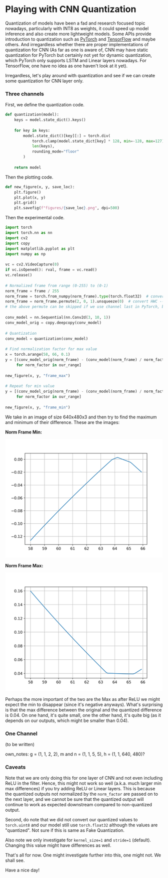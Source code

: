 # Playing with CNN Quantization

Quantization of models have been a fad and research focused topic nowadays, particularly with INT8 as weights, it could speed up model inference and also create more lightweight models. Some APIs provide introduction to quantization such as [PyTorch](https://pytorch.org/blog/introduction-to-quantization-on-pytorch/) and [TensorFlow](https://www.tensorflow.org/lite/performance/post_training_quantization) and maybe others. And irregardless whether there are proper implementations of quantization for CNN (As far as one is aware of, CNN may have static quantization for PyTorch but certainly not yet for dynamic quantization, which PyTorch only supports LSTM and Linear layers nowadays. For TensorFlow, one have no idea as one haven't look at it yet). 

Irregardless, let's play around with quantization and see if we can create some quantization for CNN layer only. 

### Three channels

First, we define the quantization code. 

```python
def quantization(model):
    keys = model.state_dict().keys()
    
    for key in keys:
        model.state_dict()[key][:] = torch.div(
            torch.clamp(model.state_dict[key] * 128, min=-128, max=127),
            len(keys), 
            rounding_mode="floor"
        )
        
    return model
```

Then the plotting code. 

```python
def new_figure(x, y, save_loc):
    plt.figure()
    plt.plot(x, y)
    plt.grid()
    plt.savefig(f"figures/{save_loc}.png", dpi=500)
```

Then the experimental code. 

```python
import torch
import torch.nn as nn
import cv2
import copy
import matplotlib.pyplot as plt
import numpy as np

vc = cv2.VideoCapture(0)
if vc.isOpened(): rval, frame = vc.read()
vc.release()

# Normalized frame from range (0-255) to (0-1)
norm_frame = frame / 255
norm_frame = torch.from_numpy(norm_frame).type(torch.float32)  # convert to Tensor, type Float32. 
norm_frame = norm_frame.permute(2, 0, 1).unsqueeze(0)  # convert HWC --> CHW then NCHW (expected PyTorch input)
# the above permute can be skipped if we use channel last in PyTorch, but let's not do that and make things simple. 

conv_model = nn.Sequential(nn.Conv2d(3, 10, 1))
conv_model_orig = copy.deepcopy(conv_model)

# Quantization
conv_model = quantization(conv_model)

# Find normalization factor for max value
x = torch.arange(58, 66, 0.1)
y = [(conv_model_orig(norm_frame) - (conv_model(norm_frame) / norm_factor)).max()
     for norm_factor in our_range]

new_figure(x, y, "frame_max")

# Repeat for min value
y = [(conv_model_orig(norm_frame) - (conv_model(norm_frame) / norm_factor)).min()
     for norm_factor in our_range]

new_figure(x, y, "frame_min")
```

We take in an image of size 640x480x3 and then try to find the maximum and minimum of their difference. These are the images: 

**Norm Frame Min:**

![](/images/norm_frame_min.png "Norm Frame Min")

**Norm Frame Max:** 

![](/images/norm_frame_max.png "Norm Frame Max")

Perhaps the more important of the two are the Max as after ReLU we might expect the min to disappear (since it's negative anyways). What's surprising is that the max difference between the original and the quantized difference is 0.04. On one hand, it's quite small, one the other hand, it's quite big (as it depends on our outputs, which might be smaller than 0.04). 

### One Channel
(to be written)

own_notes: g = (1, 1, 2, 2), m and n = (1, 1, 5, 5), h = (1, 1, 640, 480)? 

### Caveats
Note that we are only doing this for one layer of CNN and not even including ReLU in the filter. Hence, this might not work so well (a.k.a. much larger min max differences) if you try adding ReLU or Linear layers. This is because the quantized outputs not normalized by the `norm_factor` are passed on to the next layer, and we cannot be sure that the quantized output will continue to work as expected downstream compared to non-quantized output. 

Second, do note that we did not convert our quantized values to `torch.uint8` and our model still use `torch.float32` although the values are "quantized". Not sure if this is same as Fake Quantization. 

Also note we only investigate for `kernel_size=1` and `stride=1` (default). Changing this value might have differences as well. 

That's all for now. One might investigate further into this, one might not. We shall see. 

Have a nice day! 
